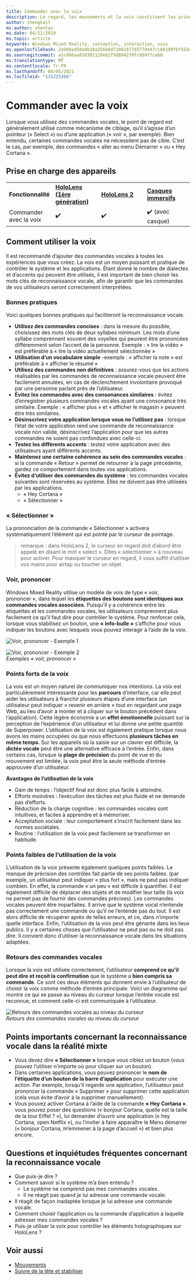 ```yaml
---
title: Commander avec la voix
description: Le regard, les mouvements et la voix constituent les principaux moyens d’interaction avec HoloLens. Cet article fournit des instructions détaillées sur la conception des fonctionnalités de voix.
author: shengkait
ms.author: shentan
ms.date: 04/21/2019
ms.topic: article
keywords: Windows Mixed Reality, conception, interaction, voix
ms.openlocfilehash: 2a988ad50a8b20a256b0d7208187785778447cc08109fbf55d4ae83e820a76ba
ms.sourcegitcommit: a1c086aa83d381129e62f9d8942f0fc889ffcab0
ms.translationtype: MT
ms.contentlocale: fr-FR
ms.lasthandoff: 08/05/2021
ms.locfileid: "115225366"
---
```

# <a name="voice-commanding"></a>Commander avec la voix

Lorsque vous utilisez des commandes vocales, le point de regard est généralement utilisé comme mécanisme de ciblage, qu’il s’agisse d’un pointeur (« Select ») ou d’une application (« voir », par exemple). Bien entendu, certaines commandes vocales ne nécessitent pas de cible. C’est le cas, par exemple, des commandes « aller au menu Démarrer » ou « Hey Cortana ».


## <a name="device-support"></a>Prise en charge des appareils

<table>
    <colgroup>
    <col width="25%" />
    <col width="25%" />
    <col width="25%" />
    <col width="25%" />
    </colgroup>
    <tr>
        <td><strong>Fonctionnalité</strong></td>
        <td><a href="/hololens/hololens1-hardware"><strong>HoloLens (1ère génération)</strong></a></td>
        <td><a href="https://docs.microsoft.com/hololens/hololens2-hardware"><strong>HoloLens 2</strong></td>
        <td><a href="../discover/immersive-headset-hardware-details.md"><strong>Casques immersifs</strong></a></td>
    </tr>
     <tr>
        <td>Commander avec la voix</td>
        <td>✔️</td>
        <td>✔️</td>
        <td>✔️ (avec casque)</td>
    </tr>
</table>



## <a name="how-to-use-voice"></a>Comment utiliser la voix

Il est recommandé d’ajouter des commandes vocales à toutes les expériences que vous créez. La voix est un moyen puissant et pratique de contrôler le système et les applications. Étant donné le nombre de dialectes et d’accents qui peuvent être utilisés, il est important de bien choisir les mots clés de reconnaissance vocale, afin de garantir que les commandes de vos utilisateurs seront correctement interprétées.

### <a name="best-practices"></a>Bonnes pratiques

Voici quelques bonnes pratiques qui faciliteront la reconnaissance vocale.
* **Utilisez des commandes concises** : dans la mesure du possible, choisissez des mots clés de deux syllabes minimum. Les mots d’une syllabe comprennent souvent des voyelles qui peuvent être prononcées différemment selon l’accent de la personne. Exemple : « lire la vidéo » est préférable à « lire la vidéo actuellement sélectionnée »
* **Utilisation d’un vocabulaire simple** -exemple : « afficher la note » est préférable à « afficher le résumé »
* **Utilisez des commandes non définitives** : assurez-vous que les actions réalisables par les commandes de reconnaissance vocale peuvent être facilement annulées, en cas de déclenchement involontaire provoqué par une personne parlant près de l’utilisateur.
* **Évitez les commandes avec des consonances similaires** : évitez d’enregistrer plusieurs commandes vocales ayant une consonance très similaire. Exemple : « afficher plus » et « afficher le magasin » peuvent être très similaires.
* **Désinscrivez votre application lorsque vous ne l’utilisez pas** : lorsque l’état de votre application rend une commande de reconnaissance vocale non valide, désinscrivez l’application pour que les autres commandes ne soient pas confondues avec celle-ci.
* **Testez les différents accents** : testez votre application avec des utilisateurs ayant différents accents.
* **Maintenez une certaine cohérence au sein des commandes vocales** : si la commande « Retour » permet de retourner à la page précédente, gardez ce comportement dans toutes vos applications.
* **Évitez d’utiliser des commandes du système** : les commandes vocales suivantes sont réservées au système. Elles ne doivent pas être utilisées par les applications.
   * « Hey Cortana »
   * « Sélectionner »

### <a name="select"></a>« Sélectionner »

La prononciation de la commande « Sélectionner » activera systématiquement l’élément qui est pointé par le curseur de pointage. 

>remarque : dans HoloLens 2, le curseur en regard doit d’abord être appelé en disant le mot « select ». Dites « sélectionner » à nouveau pour activer. Pour masquer le curseur en regard, il vous suffit d’utiliser vos mains pour airtap ou toucher un objet. 

### <a name="see-it-say-it"></a>Voir, prononcer

Windows Mixed Reality utilise un modèle de voix de type « voir, prononcer », dans lequel les **étiquettes des boutons sont identiques aux commandes vocales associées**. Puisqu’il y a cohérence entre les étiquettes et les commandes vocales, les utilisateurs comprennent plus facilement ce qu’il faut dire pour contrôler le système. Pour renforcer cela, lorsque vous stabilisez un bouton, une **« info-bulle »** s’affiche pour vous indiquer les boutons avec lesquels vous pouvez interagir à l’aide de la voix.


![Voir, prononcer - Exemple 1](../design/images/voice-seeitsayit1-640px.jpg)

![Voir, prononcer - Exemple 2](../design/images/voice-seeitsayit2-640px.jpg)<br>
*Exemples « voir, prononcer »*

### <a name="voices-strengths"></a>Points forts de la voix

La voix est un moyen naturel de communiquer nos intentions. La voix est particulièrement intéressante pour les **parcours** d’interface, car elle peut aider les utilisateurs à franchir plusieurs étapes d’une interface (un utilisateur peut indiquer « revenir en arrière » tout en regardant une page Web, au lieu d’avoir à monter et à cliquer sur le bouton précédent dans l’application). Cette légère économie a un **effet émotionnelle** puissant sur la perception de l’expérience d’un utilisateur et lui donne une petite quantité de Superpower. L’utilisation de la voix est également pratique lorsque nous avons les mains occupées ou que nous effectuons **plusieurs tâches en même temps**. Sur les appareils où la saisie sur un clavier est difficile, la **dictée vocale** peut être une alternative efficace à l’entrée. Enfin, dans certains cas, lorsque la **plage de précision** du point de vue et du mouvement est limitée, la voix peut être la seule méthode d’entrée approuvée d’un utilisateur.

**Avantages de l’utilisation de la voix**
* Gain de temps : l’objectif final est donc plus facile à atteindre.
* Efforts moindres : l’exécution des tâches est plus fluide et ne demande pas d’efforts.
* Réduction de la charge cognitive : les commandes vocales sont intuitives, et faciles à apprendre et à mémoriser.
* Acceptation sociale : leur comportement s’inscrit facilement dans les normes sociétales.
* Routine : l’utilisation de la voix peut facilement se transformer en habitude.

### <a name="voices-weaknesses"></a>Points faibles de l’utilisation de la voix

L’utilisation de la voix présente également quelques points faibles. Le manque de précision des contrôles fait partie de ses points faibles. (par exemple, un utilisateur peut indiquer « plus fort », mais ne peut pas indiquer combien. En effet, la commande « un peu » est difficile à quantifier. Il est également difficile de déplacer des objets et de modifier leur taille (la voix ne permet pas de fournir des commandes précises). Les commandes vocales peuvent être imparfaites. Il arrive que le système vocal n’entende pas correctement une commande ou qu’il ne l’entende pas du tout. Il est alors difficile de récupérer après de telles erreurs, et ce, dans n’importe quelle interface. Enfin, l’utilisation de la voix peut être gênante dans les lieux publics. Il y a certaines choses que l’utilisateur ne peut pas ou ne doit pas dire. Il convient donc d’utiliser la reconnaissance vocale dans les situations adaptées.

### <a name="voice-feedback-states"></a>Retours des commandes vocales

Lorsque la voix est utilisée correctement, l’utilisateur **comprend ce qu’il peut dire et reçoit la confirmation** que le système a **bien compris sa commande**. Ce sont ces deux éléments qui donnent envie à l’utilisateur de choisir la voix comme méthode d’entrée principale. Voici un diagramme qui montre ce qui se passe au niveau du curseur lorsque l’entrée vocale est reconnue, et comment celle-ci est communiquée à l’utilisateur.

![Retours des commandes vocales au niveau du curseur](../design/images/voicefeedbackstates.png)<br>
*Retours des commandes vocales au niveau du curseur*

## <a name="top-things-users-should-know-about-speech-in-mixed-reality"></a>Points importants concernant la reconnaissance vocale dans la réalité mixte
* Vous devez dire **« Sélectionner »** lorsque vous ciblez un bouton (vous pouvez l’utiliser n’importe où pour cliquer sur un bouton).
* Dans certaines applications, vous pouvez prononcer le **nom de l’étiquette d’un bouton de la barre d’application** pour exécuter une action. Par exemple, lorsqu’il regarde une application, l’utilisateur peut prononcer la commande « Supprimer » pour supprimer cette application (cela vous évite d’avoir à la supprimer manuellement).
* Vous pouvez activer Cortana à l’aide de la commande **« Hey Cortana »**. vous pouvez poser des questions (« bonjour Cortana, quelle est la taille de la tour Eiffel ? »), lui demander d’ouvrir une application (« hey Cortana, open Netflix »), ou l’inviter à faire apparaître le Menu démarrer (« bonjour Cortana, m’emmener à la page d’accueil ») et bien plus encore.

## <a name="common-questions-and-concerns-users-have-about-voice"></a>Questions et inquiétudes fréquentes concernant la reconnaissance vocale
* Que puis-je dire ?
* Comment savoir si le système m’a bien entendu ?
   * Le système ne comprend pas mes commandes vocales.
   * Il ne réagit pas quand je lui adresse une commande vocale.
* Il réagit de façon inadaptée lorsque je lui adresse une commande vocale.
* Comment choisir l’application ou la commande d’application à laquelle adresser mes commandes vocales ?
* Puis-je utiliser la voix pour contrôler les éléments holographiques sur HoloLens ?

## <a name="see-also"></a>Voir aussi
* [Mouvements](../design/gaze-and-commit.md#composite-gestures)
* [Suivre de la tête et stabiliser](../design/gaze-and-dwell.md)